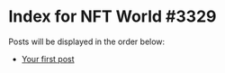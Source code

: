 # Index for NFT World #3329
Posts will be displayed in the order below:

- [Your first post](./001-first.md)

